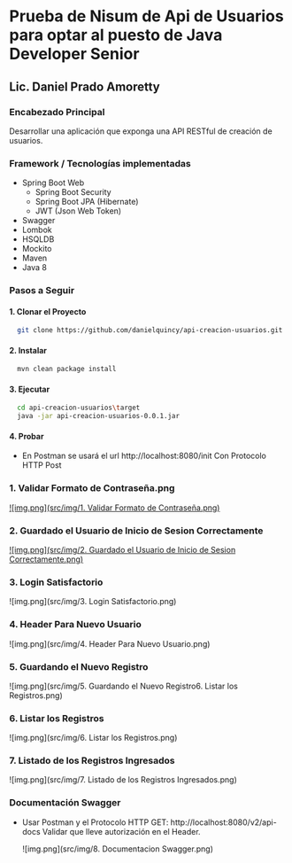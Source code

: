 # Prueba de Nisum de Api de Usuarios para optar al puesto de Java Developer Senior

## Lic. Daniel Prado Amoretty

### Encabezado Principal
Desarrollar una aplicación que exponga una API RESTful de creación de usuarios.

### Framework / Tecnologías implementadas

* Spring Boot Web
  * Spring Boot Security
  * Spring Boot JPA (Hibernate)
  * JWT (Json Web Token)
* Swagger
* Lombok
* HSQLDB
* Mockito
* Maven
* Java 8

### Pasos a Seguir


#### 1. Clonar el Proyecto

 ```bash
   git clone https://github.com/danielquincy/api-creacion-usuarios.git
 ```

#### 2. Instalar
 ```bash
   mvn clean package install
 ```
#### 3. Ejecutar

 ```bash
   cd api-creacion-usuarios\target
   java -jar api-creacion-usuarios-0.0.1.jar
 ```

#### 4. Probar

* En Postman se usará el url http://localhost:8080/init
  Con Protocolo HTTP Post

### 1. Validar Formato de Contraseña.png
[![img.png](src/img/1. Validar Formato de Contraseña.png)](https://github.com/danielquincy/api-creacion-usuarios/blob/main/src/img/1.%20Validar%20Formato%20de%20Contraseña.png)


### 2. Guardado el Usuario de Inicio de Sesion Correctamente
[![img.png](src/img/2. Guardado el Usuario de Inicio de Sesion Correctamente.png)](https://raw.githubusercontent.com/danielquincy/api-creacion-usuarios/main/src/img/2.%20Guardado%20el%20Usuario%20de%20Inicio%20de%20Sesion%20Correctamente.png)


### 3. Login Satisfactorio
![img.png](src/img/3. Login Satisfactorio.png)


### 4. Header Para Nuevo Usuario
![img.png](src/img/4. Header Para Nuevo Usuario.png)


### 5. Guardando el Nuevo Registro
![img.png](src/img/5. Guardando el Nuevo Registro6. Listar los  Registros.png)


### 6. Listar los  Registros
![img.png](src/img/6. Listar los  Registros.png)


### 7. Listado de los Registros Ingresados
![img.png](src/img/7. Listado de los Registros Ingresados.png)



### Documentación Swagger

* Usar Postman y el Protocolo HTTP GET: http://localhost:8080/v2/api-docs
  Validar que lleve autorización en el Header.

  ![img.png](src/img/8. Documentacion Swagger.png)

